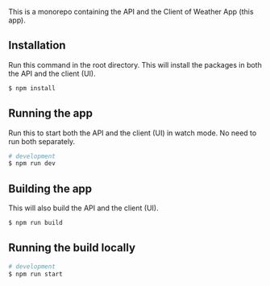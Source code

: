 This is a monorepo containing the API and the Client of Weather App (this app).

## Installation

Run this command in the root directory. This will install the packages in both the API and the client (UI).

```bash
$ npm install
```

## Running the app

Run this to start both the API and the client (UI) in watch mode. No need to run both separately.

```bash
# development
$ npm run dev
```

## Building the app

This will also build the API and the client (UI).

```bash
$ npm run build
```

## Running the build locally

```bash
# development
$ npm run start
```
